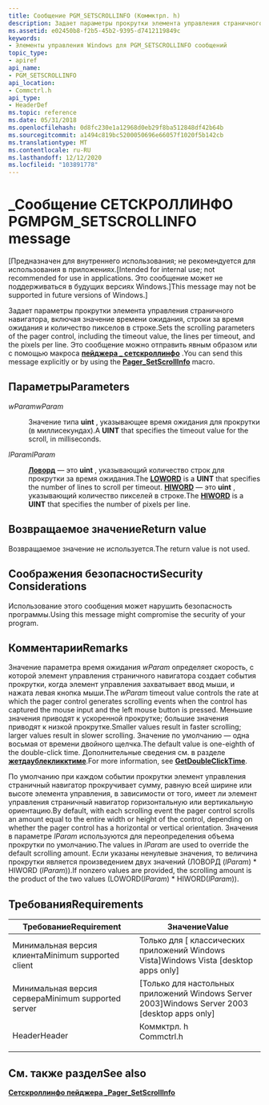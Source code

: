 ```yaml
---
title: Сообщение PGM_SETSCROLLINFO (Коммктрл. h)
description: Задает параметры прокрутки элемента управления страничного навигатора, включая значение времени ожидания, строки за время ожидания и количество пикселов в строке. Это сообщение можно отправить явным образом или с помощью \_ макроса пейджера сетскроллинфо.
ms.assetid: e02450b8-f2b5-45b2-9395-d7412119849c
keywords:
- Элементы управления Windows для PGM_SETSCROLLINFO сообщений
topic_type:
- apiref
api_name:
- PGM_SETSCROLLINFO
api_location:
- Commctrl.h
api_type:
- HeaderDef
ms.topic: reference
ms.date: 05/31/2018
ms.openlocfilehash: 0d8fc230e1a12968d0eb29f8ba512848df42b64b
ms.sourcegitcommit: a1494c819bc5200050696e66057f1020f5b142cb
ms.translationtype: MT
ms.contentlocale: ru-RU
ms.lasthandoff: 12/12/2020
ms.locfileid: "103891778"
---
```

# <a name="pgm_setscrollinfo-message"></a><span data-ttu-id="2d8d0-105">\_Сообщение СЕТСКРОЛЛИНФО PGM</span><span class="sxs-lookup"><span data-stu-id="2d8d0-105">PGM\_SETSCROLLINFO message</span></span>

<span data-ttu-id="2d8d0-106">\[Предназначен для внутреннего использования; не рекомендуется для использования в приложениях.</span><span class="sxs-lookup"><span data-stu-id="2d8d0-106">\[Intended for internal use; not recommended for use in applications.</span></span> <span data-ttu-id="2d8d0-107">Это сообщение может не поддерживаться в будущих версиях Windows.\]</span><span class="sxs-lookup"><span data-stu-id="2d8d0-107">This message may not be supported in future versions of Windows.\]</span></span>

<span data-ttu-id="2d8d0-108">Задает параметры прокрутки элемента управления страничного навигатора, включая значение времени ожидания, строки за время ожидания и количество пикселов в строке.</span><span class="sxs-lookup"><span data-stu-id="2d8d0-108">Sets the scrolling parameters of the pager control, including the timeout value, the lines per timeout, and the pixels per line.</span></span> <span data-ttu-id="2d8d0-109">Это сообщение можно отправить явным образом или с помощью макроса [**пейджера \_ сетскроллинфо**](/windows/desktop/api/Commctrl/nf-commctrl-pager_setscrollinfo) .</span><span class="sxs-lookup"><span data-stu-id="2d8d0-109">You can send this message explicitly or by using the [**Pager\_SetScrollInfo**](/windows/desktop/api/Commctrl/nf-commctrl-pager_setscrollinfo) macro.</span></span>

## <a name="parameters"></a><span data-ttu-id="2d8d0-110">Параметры</span><span class="sxs-lookup"><span data-stu-id="2d8d0-110">Parameters</span></span>

<dl> <dt>

<span data-ttu-id="2d8d0-111">*wParam*</span><span class="sxs-lookup"><span data-stu-id="2d8d0-111">*wParam*</span></span> 
</dt> <dd>

<span data-ttu-id="2d8d0-112">Значение типа **uint** , указывающее время ожидания для прокрутки (в миллисекундах).</span><span class="sxs-lookup"><span data-stu-id="2d8d0-112">A **UINT** that specifies the timeout value for the scroll, in milliseconds.</span></span>

</dd> <dt>

<span data-ttu-id="2d8d0-113">*lParam*</span><span class="sxs-lookup"><span data-stu-id="2d8d0-113">*lParam*</span></span> 
</dt> <dd>

<span data-ttu-id="2d8d0-114">[**Ловорд**](/previous-versions/windows/desktop/legacy/ms632659(v=vs.85)) — это **uint** , указывающий количество строк для прокрутки за время ожидания.</span><span class="sxs-lookup"><span data-stu-id="2d8d0-114">The [**LOWORD**](/previous-versions/windows/desktop/legacy/ms632659(v=vs.85)) is a **UINT** that specifies the number of lines to scroll per timeout.</span></span> <span data-ttu-id="2d8d0-115">[**HIWORD**](/previous-versions/windows/desktop/legacy/ms632657(v=vs.85)) — это **uint** , указывающий количество пикселей в строке.</span><span class="sxs-lookup"><span data-stu-id="2d8d0-115">The [**HIWORD**](/previous-versions/windows/desktop/legacy/ms632657(v=vs.85)) is a **UINT** that specifies the number of pixels per line.</span></span>

</dd> </dl>

## <a name="return-value"></a><span data-ttu-id="2d8d0-116">Возвращаемое значение</span><span class="sxs-lookup"><span data-stu-id="2d8d0-116">Return value</span></span>

<span data-ttu-id="2d8d0-117">Возвращаемое значение не используется.</span><span class="sxs-lookup"><span data-stu-id="2d8d0-117">The return value is not used.</span></span>

## <a name="security-considerations"></a><span data-ttu-id="2d8d0-118">Соображения безопасности</span><span class="sxs-lookup"><span data-stu-id="2d8d0-118">Security Considerations</span></span>

<span data-ttu-id="2d8d0-119">Использование этого сообщения может нарушить безопасность программы.</span><span class="sxs-lookup"><span data-stu-id="2d8d0-119">Using this message might compromise the security of your program.</span></span>

## <a name="remarks"></a><span data-ttu-id="2d8d0-120">Комментарии</span><span class="sxs-lookup"><span data-stu-id="2d8d0-120">Remarks</span></span>

<span data-ttu-id="2d8d0-121">Значение параметра время ожидания *wParam* определяет скорость, с которой элемент управления страничного навигатора создает события прокрутки, когда элемент управления захватывает ввод мыши, и нажата левая кнопка мыши.</span><span class="sxs-lookup"><span data-stu-id="2d8d0-121">The *wParam* timeout value controls the rate at which the pager control generates scrolling events when the control has captured the mouse input and the left mouse button is pressed.</span></span> <span data-ttu-id="2d8d0-122">Меньшие значения приводят к ускоренной прокрутке; большие значения приводят к низкой прокрутке.</span><span class="sxs-lookup"><span data-stu-id="2d8d0-122">Smaller values result in faster scrolling; larger values result in slower scrolling.</span></span> <span data-ttu-id="2d8d0-123">Значение по умолчанию — одна восьмая от времени двойного щелчка.</span><span class="sxs-lookup"><span data-stu-id="2d8d0-123">The default value is one-eighth of the double-click time.</span></span> <span data-ttu-id="2d8d0-124">Дополнительные сведения см. в разделе [**жетдаублекликктиме**](/windows/desktop/api/winuser/nf-winuser-getdoubleclicktime).</span><span class="sxs-lookup"><span data-stu-id="2d8d0-124">For more information, see [**GetDoubleClickTime**](/windows/desktop/api/winuser/nf-winuser-getdoubleclicktime).</span></span>

<span data-ttu-id="2d8d0-125">По умолчанию при каждом событии прокрутки элемент управления страничный навигатор прокручивает сумму, равную всей ширине или высоте элемента управления, в зависимости от того, имеет ли элемент управления страничный навигатор горизонтальную или вертикальную ориентацию.</span><span class="sxs-lookup"><span data-stu-id="2d8d0-125">By default, with each scrolling event the pager control scrolls an amount equal to the entire width or height of the control, depending on whether the pager control has a horizontal or vertical orientation.</span></span> <span data-ttu-id="2d8d0-126">Значения в параметре *lParam* используются для переопределения объема прокрутки по умолчанию.</span><span class="sxs-lookup"><span data-stu-id="2d8d0-126">The values in *lParam* are used to override the default scrolling amount.</span></span> <span data-ttu-id="2d8d0-127">Если указаны ненулевые значения, то величина прокрутки является произведением двух значений (ЛОВОРД (*lParam*) \* HIWORD (*lParam*)).</span><span class="sxs-lookup"><span data-stu-id="2d8d0-127">If nonzero values are provided, the scrolling amount is the product of the two values (LOWORD(*lParam*) \* HIWORD(*lParam*)).</span></span>

## <a name="requirements"></a><span data-ttu-id="2d8d0-128">Требования</span><span class="sxs-lookup"><span data-stu-id="2d8d0-128">Requirements</span></span>



| <span data-ttu-id="2d8d0-129">Требование</span><span class="sxs-lookup"><span data-stu-id="2d8d0-129">Requirement</span></span> | <span data-ttu-id="2d8d0-130">Значение</span><span class="sxs-lookup"><span data-stu-id="2d8d0-130">Value</span></span> |
|-------------------------------------|---------------------------------------------------------------------------------------|
| <span data-ttu-id="2d8d0-131">Минимальная версия клиента</span><span class="sxs-lookup"><span data-stu-id="2d8d0-131">Minimum supported client</span></span><br/> | <span data-ttu-id="2d8d0-132">Только для \[ классических приложений Windows Vista\]</span><span class="sxs-lookup"><span data-stu-id="2d8d0-132">Windows Vista \[desktop apps only\]</span></span><br/>                                        |
| <span data-ttu-id="2d8d0-133">Минимальная версия сервера</span><span class="sxs-lookup"><span data-stu-id="2d8d0-133">Minimum supported server</span></span><br/> | <span data-ttu-id="2d8d0-134">\[Только для настольных приложений Windows Server 2003\]</span><span class="sxs-lookup"><span data-stu-id="2d8d0-134">Windows Server 2003 \[desktop apps only\]</span></span><br/>                                  |
| <span data-ttu-id="2d8d0-135">Header</span><span class="sxs-lookup"><span data-stu-id="2d8d0-135">Header</span></span><br/>                   | <dl> <span data-ttu-id="2d8d0-136"><dt>Коммктрл. h</dt></span><span class="sxs-lookup"><span data-stu-id="2d8d0-136"><dt>Commctrl.h</dt></span></span> </dl> |



## <a name="see-also"></a><span data-ttu-id="2d8d0-137">См. также раздел</span><span class="sxs-lookup"><span data-stu-id="2d8d0-137">See also</span></span>

<dl> <dt>

[<span data-ttu-id="2d8d0-138">**Сетскроллинфо пейджера \_**</span><span class="sxs-lookup"><span data-stu-id="2d8d0-138">**Pager\_SetScrollInfo**</span></span>](/windows/desktop/api/Commctrl/nf-commctrl-pager_setscrollinfo)
</dt> </dl>

 

